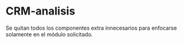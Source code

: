 # CRM-analisis

Se quitan todos los componentes extra innecesarios para enfocarse solamente en
el módulo solicitado.

